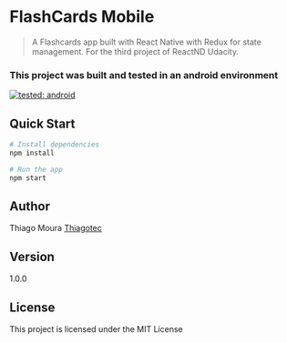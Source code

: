 # FlashCards Mobile

> A Flashcards app built with React Native with Redux for state management. For the third project of ReactND Udacity.


### This project was built and tested in an android environment
[![tested: android](https://img.shields.io/badge/android-tested-green.svg)](https://www.android.com/)

## Quick Start

```bash
# Install dependencies
npm install

# Run the app
npm start
```

## Author
Thiago Moura
[Thiagotec](http://www.thiagotec.com)

## Version
1.0.0

## License

This project is licensed under the MIT License